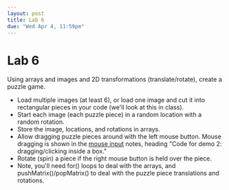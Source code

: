 ```yaml
---
layout: post
title: Lab 6
due: "Wed Apr 4, 11:59pm"
---
```


# Lab 6

Using arrays and images and 2D transformations (translate/rotate), create a puzzle game.

- Load multiple images (at least 6), or load one image and cut it into rectangular pieces in your code (we'll look at this in class).
- Start each image (each puzzle piece) in a random location with a random rotation.
- Store the image, locations, and rotations in arrays.
- Allow dragging puzzle pieces around with the left mouse button. Mouse dragging is shown in the [mouse input](/guides/2018-01-29-mouse-input.html) notes, heading "Code for demo 2: dragging/clicking inside a box."
- Rotate (spin) a piece if the right mouse button is held over the piece.
- Note, you'll need for() loops to deal with the arrays, and pushMatrix()/popMatrix() to deal with the puzzle piece translations and rotations.

